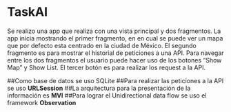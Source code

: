 # TaskAI

Se realizo una app que realiza con una vista principal y dos fragmentos. La app inicia mostrando el primer fragmento, en en cual se puede ver un mapa que por defecto esta centrado en la ciudad de México. El segundo fragmento es para mostrar el historial de peticiones a una API. Para navegar entre los dos fragmentos  el usuario puede hacer uso de los botones “Show Map” y Show List. El tercer botón es para realizar los request a la API.

##Como base de datos se uso SQLite
##Para realizar las peticiones a la API se uso **URLSession**
##La arquitectura para la presentación de la información es **MVI**
##Para lograr el Unidirectional data flow se uso el framework **Observation**
